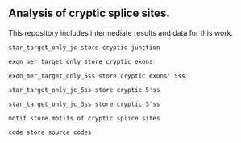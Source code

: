 ## Analysis of cryptic splice sites.

This repository includes intermediate results and data for this work. 


```
star_target_only_jc store cryptic junction
```

```
exon_mer_target_only store cryptic exons
```

```
exon_mer_target_only_5ss store cryptic exons' 5ss
```

```
star_target_only_jc_5ss store cryptic 5'ss
```

```
star_target_only_jc_3ss store cryptic 3'ss
```

```
motif store motifs of cryptic splice sites
```

```
code store source codes
```


